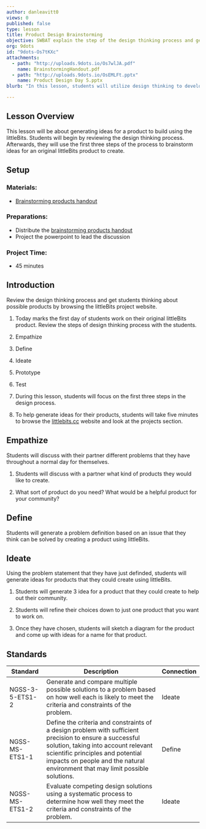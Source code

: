 ```yaml
---
author: danleavitt0
views: 0
published: false
type: lesson
title: Product Design Brainstorming
objective: SWBAT explain the step of the design thinking process and generate ideas for a product to creating using the Little Bits
org: 9dots
id: "9dots-Os7tKXc"
attachments: 
  - path: "http://uploads.9dots.io/Os7wlJA.pdf"
    name: BrainstormingHandout.pdf
  - path: "http://uploads.9dots.io/OsEMLFt.pptx"
    name: Product Design Day 5.pptx
blurb: "In this lesson, students will utilize design thinking to develop ideas for a product #NGSS-3-5-ETS1-2 #NGSS-MS-ETS1-1 #NGSS-MS-ETS1-2"

---
```


## Lesson Overview
This lesson will be about generating ideas for a product to build using the littleBits. Students will begin by reviewing the design thinking process. Afterwards, they will use the first three steps of the process to brainstorm ideas for an original littleBits product to create.

## Setup 

### Materials:

- [Brainstorming products handout](http://uploads.9dots.io/Os7wlJA.pdf)

### Preparations:

- Distribute the [brainstorming products handout](http://uploads.9dots.io/Os7wlJA.pdf)
- Project the powerpoint to lead the discussion

### Project Time:

- 45 minutes

## Introduction
Review the design thinking process and get students thinking about possible products by browsing the littleBits project website.

1. Today marks the first day of students work on their original littleBits product. Review the steps of design thinking process with the students.

  1. Empathize
  2. Define
  3. Ideate
  4. Prototype
  5. Test
  
2. During this lesson, students will focus on the first three steps in the design process.  

3. To help generate ideas for their products, students will take five minutes to browse the [littlebits.cc](http://littlebits.cc) website and look at the projects section.

## Empathize
Students will discuss with their partner different problems that they have throughout a normal day for themselves. 

1. Students will discuss with a partner what kind of products they would like to create. 

2. What sort of product do you need? What would be a helpful product for your community?

## Define

Students will generate a problem definition based on an issue that they think can be solved by creating a product using littleBits.

## Ideate
Using the problem statement that they have just definded, students will generate ideas for products that they could create using littleBits.

1. Students will generate 3 idea for a product that they could create to help out their community. 

2. Students will refine their choices down to just one product that you want to work on. 

3. Once they have chosen, students will sketch a diagram for the product and come up with ideas for a name for that product.

## Standards

| Standard      | Description   | Connection  |
| ------------- |---------------| ------|
| NGSS-3-5-ETS1-2 | Generate and compare multiple possible solutions to a problem based on how well each is likely to meet the criteria and constraints of the problem. | Ideate |
| NGSS-MS-ETS1-1 | Define the criteria and constraints of a design problem with sufficient precision to ensure a successful solution, taking into account relevant scientific principles and potential impacts on people and the natural environment that may limit possible solutions. | Define |
| NGSS-MS-ETS1-2 | Evaluate competing design solutions using a systematic process to determine how well they meet the criteria and constraints of the problem. | Ideate |
